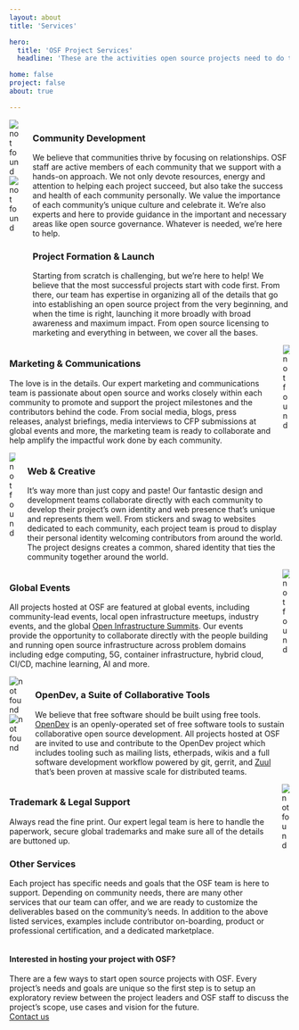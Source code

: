 ```yaml
---
layout: about
title: 'Services'

hero:
  title: 'OSF Project Services'
  headline: 'These are the activities open source projects need to do to effectively build a broad community and drive the effectiveness of their software.'

home: false
project: false
about: true

---
```


<section class="section about-s1-main">
  <div class="container about-s1-container">
    <div class="columns">
      <div class="column">
        <img src="/images/about/picture4.jpg"  id="about-s1-id-pic4" alt="not found">
        <img src="/images/about/picture5.jpg"  id="about-s1-id-pic5" alt="not found">
     </div>
      <div class="column">
        <h3 class="fix-h3">Community Development</h3>
        <p class="fix-h5">We believe that communities thrive by focusing on relationships. OSF staff are active members of each community that we support with a hands-on approach. We not only devote resources, energy and attention to helping each project succeed, but also take the success and health of each community personally. We value the importance of each community’s unique culture and celebrate it. We’re also experts and here to provide guidance in the important and necessary areas like open source governance. Whatever is needed, we’re here to help.
        </p>
        <h3 class="fix-h3">Project Formation & Launch</h3>
        <p class="fix-h5">Starting from scratch is challenging, but we’re here to help! We believe that the most successful projects start with code first. From there, our team has expertise in organizing all of the details that go into establishing an open source project from the very beginning, and when the time is right, launching it more broadly with broad awareness and maximum impact. From open source licensing to marketing and everything in between, we cover all the bases.
        </p>
      </div>
    </div>
    <div class="columns">
      <div class="column">
      <h3 class="fix-h3">Marketing & Communications</h3>
      <p class="fix-h5">The love is in the details. Our expert marketing and communications team is passionate about open source and works closely within each community to promote and support the project milestones and the contributors behind the code. From social media, blogs, press releases, analyst briefings, media interviews to CFP submissions at global events and more, the marketing team is ready to collaborate and help amplify the impactful work done by each community.
      </p>
      </div>
      <div class="column">
        <img src="/images/about/picture6.svg"  id="about-s1-id-pic6" alt="not found" >
     </div>
    </div>
    <div class="columns">
      <div class="column">
        <img src="/images/about/picture7.svg" id="about-s1-id-pic7" alt="not found" >
      </div>
      <div class="column">
      <h3 class="fix-h3">Web & Creative</h3>
          <p class="fix-h5">It’s way more than just copy and paste! Our fantastic design and development teams collaborate directly with each community to develop their project’s own identity and web presence that’s unique and represents them well. From stickers and swag to websites dedicated to each community, each project team is proud to display their personal identity welcoming contributors from around the world. The project designs creates a common, shared identity that ties the community together around the world.
          </p>
      </div>
    </div>
    <div class="columns">
      <div class="column">
          <h3 class="fix-h3">Global Events</h3>
          <p class="fix-h5">
          All projects hosted at OSF are featured at global events, including community-lead events, local open infrastructure meetups, industry events, and the global <a href="https://www.openstack.org/summit">Open Infrastructure Summits</a>. Our events provide the opportunity to collaborate directly with the people building and running open source infrastructure across problem domains including edge computing, 5G, container infrastructure, hybrid cloud, CI/CD, machine learning, AI and more.</p>      
      </div>
      <div class="column">
        <img src="/images/about/picture8.jpg" id="about-s1-id-pic8" alt="not found">
      </div>
    </div>
    <div class="columns">
      <div class="column">
        <img src="/images/about/picture1.jpg" id="about-s1-id-pic1" alt="not found">
        <img src="/images/about/picture2.jpg" id="about-s1-id-pic2" alt="not found">
      </div>
      <div class="column">
          <h3 class="fix-h3">OpenDev, a Suite of Collaborative Tools</h3>
          <p class="fix-h5">We believe that free software should be built using free tools. <a href="https://opendev.org/">OpenDev</a> is an openly-operated set of free software tools to sustain collaborative open source development. All projects hosted at OSF are invited to use and contribute to the OpenDev project which includes tooling such as mailing lists, etherpads, wikis and a full software development workflow powered by git, gerrit, and <a href="https://zuul-ci.org/">Zuul</a> that’s been proven at massive scale for distributed teams.</p>      
      </div>
    </div>
    <div class="columns">
      <div class="column">
        <h3 class="fix-h3">Trademark & Legal Support</h3>
        <p class="fix-h5">Always read the fine print. Our expert legal team is here to handle the paperwork, secure global trademarks and make sure all of the details are buttoned up.</p>
        <h3 class="fix-h3">Other Services</h3>
        <p class="fix-h5">Each project has specific needs and goals that the OSF team is here to support. Depending on community needs, there are many other services that our team can offer, and we are ready to customize the deliverables based on the community’s needs. In addition to the above listed services, examples include contributor on-boarding, product or professional certification, and a dedicated marketplace. </p>        
      </div>
      <div class="column">
        <img src="/images/about/picture3.jpg" id="about-s1-id-pic3" alt="not found">
      </div>
    </div>
  </div>
</section>


<section class="projects-s2-main">
  <div class="container">
    <h4 class="itemtitle">Interested in hosting your project with OSF? </h4>
    <div class="fix-h5">There are a few ways to start open source projects with OSF. Every project’s needs and goals are unique so the first step is to setup an exploratory review between the project leaders and OSF staff to discuss the project’s scope, use cases and vision for the future.</div>
    <a href="mailto:info@openstack.org" class="button button-red">
        <span>Contact us</span>
    </a>
  </div>
</section>

